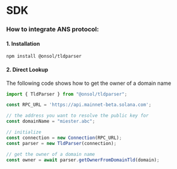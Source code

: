 # SDK

### How to integrate ANS protocol:

#### 1. Installation

```
npm install @onsol/tldparser
```

#### 2. Direct Lookup

The following code shows how to get the owner of a domain name

```typescript
import { TldParser } from "@onsol/tldparser";

const RPC_URL = 'https://api.mainnet-beta.solana.com';

// the address you want to resolve the public key for
const domainName = "miester.abc";

// initialize
const connection = new Connection(RPC_URL);
const parser = new TldParser(connection);

// get the owner of a domain name
const owner = await parser.getOwnerFromDomainTld(domain);

```





